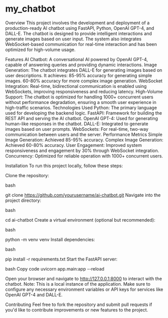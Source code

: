 # my_chatbot
Overview
This project involves the development and deployment of a production-ready AI chatbot using FastAPI, Python, OpenAI GPT-4, and DALL-E. The chatbot is designed to provide intelligent interactions and generate images based on user input. The system also integrates WebSocket-based communication for real-time interaction and has been optimized for high-volume usage.

Features
AI Chatbot: A conversational AI powered by OpenAI GPT-4, capable of answering queries and providing dynamic interactions.
Image Generation: The chatbot integrates DALL-E for generating images based on user descriptions. It achieves:
85-95% accuracy for generating simple images.
60-80% accuracy for more complex image generation.
WebSocket Integration: Real-time, bidirectional communication is enabled using WebSockets, improving responsiveness and reducing latency.
High-Volume Support: The chatbot is optimized for handling 1000+ concurrent users without performance degradation, ensuring a smooth user experience in high-traffic scenarios.
Technologies Used
Python: The primary language used for developing the backend logic.
FastAPI: Framework for building the REST API and serving the AI chatbot.
OpenAI GPT-4: Used for generating human-like responses in the chatbot.
DALL-E: Integrated to generate images based on user prompts.
WebSockets: For real-time, two-way communication between users and the server.
Performance Metrics
Simple Image Generation: Achieved 85-95% accuracy.
Complex Image Generation: Achieved 60-80% accuracy.
User Engagement: Improved system responsiveness and engagement by 30% through WebSocket integration.
Concurrency: Optimized for reliable operation with 1000+ concurrent users.

Installation
To run this project locally, follow these steps:

Clone the repository:

bash

git clone https://github.com/yourusername/ai-chatbot.git
Navigate into the project directory:

bash

cd ai-chatbot
Create a virtual environment (optional but recommended):

bash

python -m venv venv
Install dependencies:

bash

pip install -r requirements.txt
Start the FastAPI server:

bash
Copy code
uvicorn app.main:app --reload

Open your browser and navigate to http://127.0.0.1:8000 to interact with the chatbot.
Note: This is a local instance of the application. Make sure to configure any necessary environment variables or API keys for services like OpenAI GPT-4 and DALL-E.

Contributing
Feel free to fork the repository and submit pull requests if you'd like to contribute improvements or new features to the project.
